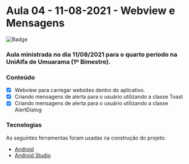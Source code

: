 # Aula 04 - 11-08-2021 - Webview e Mensagens

![Badge](https://img.shields.io/badge/Marcos%20Dias%20Vendramini-Android-green)

### Aula ministrada no dia 11/08/2021 para o quarto período na UniAlfa de Umuarama (1º Bimestre).

### Conteúdo

- [x] Webview para carregar websites dentro do aplicativo.
- [x] Criando mensagens de alerta para o usuário utilizando a classe Toast
- [x] Criando mensagens de alerta para o usuário utilizando a classe AlertDialog

### Tecnologias

As seguintes ferramentas foram usadas na construção do projeto:

- [Android](https://developer.android.com/)
- [Android Studio](https://developer.android.com/studio)

